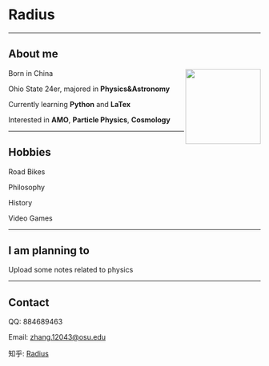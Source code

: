 # Radius

***
## About me

<img src="https://encrypted-tbn0.gstatic.com/images?q=tbn:ANd9GcTx3JjwPUDGqG0qk4w8UL2PoQoGLHCI7TVOEA&usqp=CAU" width = "150" height = "150" div align=right /> Born in China

 Ohio State 24er, majored in **Physics&Astronomy**

 Currently learning **Python** and **LaTex**

 Interested in **AMO**, **Particle Physics**, **Cosmology**

***
## Hobbies

Road Bikes

Philosophy

History

Video Games

***
## I am planning to

Upload some notes related to physics

***
## Contact

QQ: 884689463

Email: zhang.12043@osu.edu

知乎: [Radius](https://www.zhihu.com/people/senoker-41)
